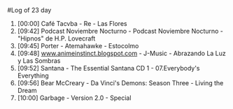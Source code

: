 #Log of 23 day

1. [00:00] Café Tacvba - Re - Las Flores
1. [09:42] Podcast Noviembre Nocturno - Podcast Noviembre Nocturno - "Hipnos" de H.P. Lovecraft
1. [09:45] Porter - Atemahawke - Estocolmo
1. [09:48] www.animeinstinct.blogspot.com - J-Music - Abrazando La Luz y Las Sombras
1. [09:52] Santana - The Essential Santana CD 1 - 07.Everybody's Everything
1. [09:56] Bear McCreary - Da Vinci's Demons: Season Three - Living the Dream
1. [10:00] Garbage - Version 2.0 - Special
